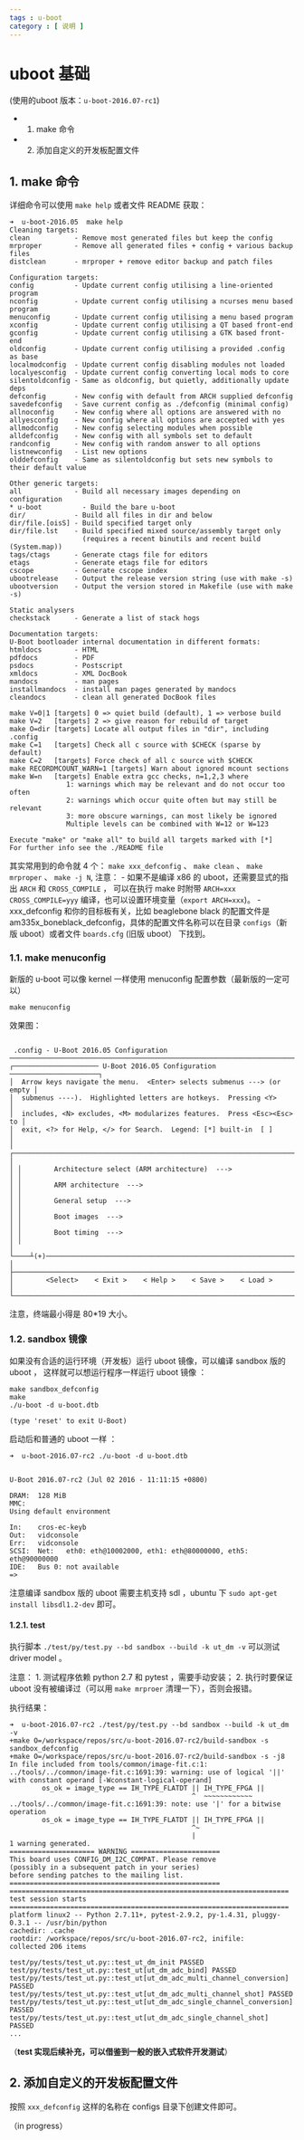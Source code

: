 ```yaml
---
tags : u-boot 
category : [ 说明 ]
---
```


uboot 基础
===

(使用的uboot 版本：`u-boot-2016.07-rc1`)

<!-- MarkdownTOC -->

- 1. make 命令
- 2. 添加自定义的开发板配置文件

<!-- /MarkdownTOC -->

## 1. make 命令

  详细命令可以使用 `make help` 或者文件 README 获取：

  ```
  ➜  u-boot-2016.05  make help
Cleaning targets:
  clean           - Remove most generated files but keep the config
  mrproper        - Remove all generated files + config + various backup files
  distclean       - mrproper + remove editor backup and patch files

Configuration targets:
  config          - Update current config utilising a line-oriented program
  nconfig         - Update current config utilising a ncurses menu based program
  menuconfig      - Update current config utilising a menu based program
  xconfig         - Update current config utilising a QT based front-end
  gconfig         - Update current config utilising a GTK based front-end
  oldconfig       - Update current config utilising a provided .config as base
  localmodconfig  - Update current config disabling modules not loaded
  localyesconfig  - Update current config converting local mods to core
  silentoldconfig - Same as oldconfig, but quietly, additionally update deps
  defconfig       - New config with default from ARCH supplied defconfig
  savedefconfig   - Save current config as ./defconfig (minimal config)
  allnoconfig     - New config where all options are answered with no
  allyesconfig    - New config where all options are accepted with yes
  allmodconfig    - New config selecting modules when possible
  alldefconfig    - New config with all symbols set to default
  randconfig      - New config with random answer to all options
  listnewconfig   - List new options
  olddefconfig    - Same as silentoldconfig but sets new symbols to their default value

Other generic targets:
  all             - Build all necessary images depending on configuration
* u-boot          - Build the bare u-boot
  dir/            - Build all files in dir and below
  dir/file.[oisS] - Build specified target only
  dir/file.lst    - Build specified mixed source/assembly target only
                    (requires a recent binutils and recent build (System.map))
  tags/ctags      - Generate ctags file for editors
  etags           - Generate etags file for editors
  cscope          - Generate cscope index
  ubootrelease    - Output the release version string (use with make -s)
  ubootversion    - Output the version stored in Makefile (use with make -s)

Static analysers
  checkstack      - Generate a list of stack hogs

Documentation targets:
 U-Boot bootloader internal documentation in different formats:
  htmldocs        - HTML
  pdfdocs         - PDF
  psdocs          - Postscript
  xmldocs         - XML DocBook
  mandocs         - man pages
  installmandocs  - install man pages generated by mandocs
  cleandocs       - clean all generated DocBook files

  make V=0|1 [targets] 0 => quiet build (default), 1 => verbose build
  make V=2   [targets] 2 => give reason for rebuild of target
  make O=dir [targets] Locate all output files in "dir", including .config
  make C=1   [targets] Check all c source with $CHECK (sparse by default)
  make C=2   [targets] Force check of all c source with $CHECK
  make RECORDMCOUNT_WARN=1 [targets] Warn about ignored mcount sections
  make W=n   [targets] Enable extra gcc checks, n=1,2,3 where
                1: warnings which may be relevant and do not occur too often
                2: warnings which occur quite often but may still be relevant
                3: more obscure warnings, can most likely be ignored
                Multiple levels can be combined with W=12 or W=123

Execute "make" or "make all" to build all targets marked with [*]
For further info see the ./README file
  ```

  其实常用到的命令就 4 个： `make xxx_defconfig` 、 `make clean` 、 `make mrproper` 、 `make -j N`, 注意：
    - 如果不是编译 x86 的 uboot，还需要显式的指出 `ARCH` 和 `CROSS_COMPILE` ， 可以在执行 make 时附带 `ARCH=xxx CROSS_COMPILE=yyy` 编译，也可以设置环境变量（`export ARCH=xxx`)。
    - xxx_defconfig 和你的目标板有关，比如 beaglebone black 的配置文件是 am335x_boneblack_defconfig，具体的配置文件名称可以在目录 `configs`（新版 uboot）或者文件 `boards.cfg` (旧版 uboot） 下找到。

### 1.1. make menuconfig

  新版的 u-boot 可以像 kernel 一样使用 menuconfig 配置参数（最新版的一定可以）

  ```
  make menuconfig
  ```

  效果图：

  ```

   .config - U-Boot 2016.05 Configuration
 ──────────────────────────────────────────────────────────────────────────────
  ┌───────────────────── U-Boot 2016.05 Configuration ──────────────────────┐
  │  Arrow keys navigate the menu.  <Enter> selects submenus ---> (or empty │
  │  submenus ----).  Highlighted letters are hotkeys.  Pressing <Y>        │
  │  includes, <N> excludes, <M> modularizes features.  Press <Esc><Esc> to │
  │  exit, <?> for Help, </> for Search.  Legend: [*] built-in  [ ]         │
  │ ┌─────────────────────────────────────────────────────────────────────┐ │
  │ │        Architecture select (ARM architecture)  --->                 │ │
  │ │        ARM architecture  --->                                       │ │
  │ │        General setup  --->                                          │ │
  │ │        Boot images  --->                                            │ │
  │ │        Boot timing  --->                                            │ │
  │ └────┴(+)─────────────────────────────────────────────────────────────┘ │
  ├─────────────────────────────────────────────────────────────────────────┤
  │        <Select>    < Exit >    < Help >    < Save >    < Load >         │
  └─────────────────────────────────────────────────────────────────────────┘

  ```

  注意，终端最小得是 80*19 大小。

### 1.2. sandbox 镜像

如果没有合适的运行环境（开发板）运行 uboot 镜像，可以编译 sandbox 版的 uboot ， 这样就可以想运行程序一样运行 uboot 镜像 ：

```
make sandbox_defconfig
make
./u-boot -d u-boot.dtb

(type 'reset' to exit U-Boot)

```

启动后和普通的 uboot 一样 ：

```
➜  u-boot-2016.07-rc2 ./u-boot -d u-boot.dtb


U-Boot 2016.07-rc2 (Jul 02 2016 - 11:11:15 +0800)

DRAM:  128 MiB
MMC:   
Using default environment

In:    cros-ec-keyb
Out:   vidconsole
Err:   vidconsole
SCSI:  Net:   eth0: eth@10002000, eth1: eth@80000000, eth5: eth@90000000
IDE:   Bus 0: not available  
=> 
```

注意编译 sandbox 版的 uboot 需要主机支持 sdl ，ubuntu 下 `sudo apt-get install libsdl1.2-dev` 即可。

#### 1.2.1. test

执行脚本 `./test/py/test.py --bd sandbox --build -k ut_dm -v` 可以测试 driver model 。

注意： 1. 测试程序依赖 python 2.7 和 pytest ，需要手动安装；
2. 执行时要保证 uboot 没有被编译过（可以用 `make mrproer` 清理一下），否则会报错。

执行结果：

```
➜  u-boot-2016.07-rc2 ./test/py/test.py --bd sandbox --build -k ut_dm -v
+make O=/workspace/repos/src/u-boot-2016.07-rc2/build-sandbox -s sandbox_defconfig
+make O=/workspace/repos/src/u-boot-2016.07-rc2/build-sandbox -s -j8
In file included from tools/common/image-fit.c:1:
../tools/../common/image-fit.c:1691:39: warning: use of logical '||' with constant operand [-Wconstant-logical-operand]
        os_ok = image_type == IH_TYPE_FLATDT || IH_TYPE_FPGA ||
                                             ^  ~~~~~~~~~~~~
../tools/../common/image-fit.c:1691:39: note: use '|' for a bitwise operation
        os_ok = image_type == IH_TYPE_FLATDT || IH_TYPE_FPGA ||
                                             ^~
                                             |
1 warning generated.
===================== WARNING ======================
This board uses CONFIG_DM_I2C_COMPAT. Please remove
(possibly in a subsequent patch in your series)
before sending patches to the mailing list.
====================================================
===================================================================== test session starts =====================================================================
platform linux2 -- Python 2.7.11+, pytest-2.9.2, py-1.4.31, pluggy-0.3.1 -- /usr/bin/python
cachedir: .cache
rootdir: /workspace/repos/src/u-boot-2016.07-rc2, inifile: 
collected 206 items 

test/py/tests/test_ut.py::test_ut_dm_init PASSED
test/py/tests/test_ut.py::test_ut[ut_dm_adc_bind] PASSED
test/py/tests/test_ut.py::test_ut[ut_dm_adc_multi_channel_conversion] PASSED
test/py/tests/test_ut.py::test_ut[ut_dm_adc_multi_channel_shot] PASSED
test/py/tests/test_ut.py::test_ut[ut_dm_adc_single_channel_conversion] PASSED
test/py/tests/test_ut.py::test_ut[ut_dm_adc_single_channel_shot] PASSED
...
```

（**test 实现后续补充，可以借鉴到一般的嵌入式软件开发测试**）

## 2. 添加自定义的开发板配置文件

  按照 `xxx_defconfig` 这样的名称在 configs 目录下创建文件即可。
  
  
（in progress）
